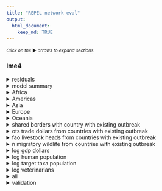 ```yaml
---
title: "REPEL network eval"
output: 
  html_document:
    keep_md: TRUE
---
```


<small>_Click on the_ ▶ _︎arrows to expand sections._</small>




### lme4



<details>
<summary>residuals</summary>
![](network_model_eval_files/figure-html/lme-resids-1.png)<!-- -->![](network_model_eval_files/figure-html/lme-resids-2.png)<!-- -->
</details>

<details>
<summary>model summary</summary>

```
## Generalized linear mixed model fit by maximum likelihood (Adaptive
##   Gauss-Hermite Quadrature, nAGQ = 0) [glmerMod]
##  Family: binomial  ( logit )
## Formula: 
## outbreak_start ~ (0 + continent | disease) + (0 + shared_borders_from_outbreaks |  
##     disease) + (0 + ots_trade_dollars_from_outbreaks | disease) +  
##     (0 + fao_livestock_heads_from_outbreaks | disease) + (0 +  
##     n_migratory_wildlife_from_outbreaks | disease) + (0 + log_gdp_dollars |  
##     disease) + (0 + log_human_population | disease) + (0 + log_target_taxa_population |  
##     disease) + (0 + log_veterinarians | disease)
##    Data: augmented_data_compressed
## Weights: wgts
## Control: glmerControl(calc.derivs = TRUE)
## 
##      AIC      BIC   logLik deviance df.resid 
##  18346.1  18606.7  -9149.0  18298.1   384328 
## 
## Scaled residuals: 
##    Min     1Q Median     3Q    Max 
##  -6.26  -0.06  -0.03  -0.02 918.39 
## 
## Random effects:
##  Groups    Name                                Variance  Std.Dev. Corr       
##  disease   continentAfrica                     5.6911682 2.38562             
##            continentAmericas                   3.3500077 1.83030  -0.04      
##            continentAsia                       4.2268658 2.05593   0.84  0.25
##            continentEurope                     4.1356430 2.03363   0.18  0.63
##            continentOceania                    0.9810750 0.99049   0.55  0.31
##  disease.1 shared_borders_from_outbreaks       0.0983553 0.31362             
##  disease.2 ots_trade_dollars_from_outbreaks    0.0096375 0.09817             
##  disease.3 fao_livestock_heads_from_outbreaks  0.0005926 0.02434             
##  disease.4 n_migratory_wildlife_from_outbreaks 0.5865768 0.76588             
##  disease.5 log_gdp_dollars                     1.3348996 1.15538             
##  disease.6 log_human_population                0.6441507 0.80259             
##  disease.7 log_target_taxa_population          1.3666570 1.16904             
##  disease.8 log_veterinarians                   0.0436349 0.20889             
##             
##             
##             
##             
##   0.58      
##   0.74  0.87
##             
##             
##             
##             
##             
##             
##             
##             
## Number of obs: 384352, groups:  disease, 58
## 
## Fixed effects:
##             Estimate Std. Error z value Pr(>|z|)    
## (Intercept)   -8.850      0.202  -43.82   <2e-16 ***
## ---
## Signif. codes:  0 '***' 0.001 '**' 0.01 '*' 0.05 '.' 0.1 ' ' 1
```



|variable                                                   | variance|
|:----------------------------------------------------------|--------:|
|Africa                                                     |  5.70000|
|Asia                                                       |  4.20000|
|Europe                                                     |  4.10000|
|Americas                                                   |  3.40000|
|log target taxa population                                 |  1.40000|
|log gdp dollars                                            |  1.30000|
|Oceania                                                    |  0.98000|
|log human population                                       |  0.64000|
|n migratory wildlife from countries with existing outbreak |  0.59000|
|shared borders from countries with existing outbreak       |  0.09800|
|log veterinarians                                          |  0.04400|
|ots trade dollars from countries with existing outbreak    |  0.00960|
|fao livestock heads from countries with existing outbreak  |  0.00059|
</details>







<details>
<summary>Africa</summary>
![](network_model_eval_files/figure-html/lme-coef-1-1.png)<!-- -->
</details>
<details>
<summary>Americas</summary>
![](network_model_eval_files/figure-html/lme-coef-2-1.png)<!-- -->
</details>
<details>
<summary>Asia</summary>
![](network_model_eval_files/figure-html/lme-coef-3-1.png)<!-- -->
</details>
<details>
<summary>Europe</summary>
![](network_model_eval_files/figure-html/lme-coef-4-1.png)<!-- -->
</details>
<details>
<summary>Oceania</summary>
![](network_model_eval_files/figure-html/lme-coef-5-1.png)<!-- -->
</details>
<details>
<summary>shared borders with country with existing outbreak</summary>
![](network_model_eval_files/figure-html/lme-coef-6-1.png)<!-- -->
</details>
<details>
<summary>ots trade dollars from countries with existing outbreak</summary>
![](network_model_eval_files/figure-html/lme-coef-7-1.png)<!-- -->
</details>
<details>
<summary>fao livestock heads from countries with existing outbreak</summary>
![](network_model_eval_files/figure-html/lme-coef-8-1.png)<!-- -->
</details>
<details>
<summary>n migratory wildlife from countries with existing outbreak</summary>
![](network_model_eval_files/figure-html/lme-coef-9-1.png)<!-- -->
</details>
<details>
<summary>log gdp dollars</summary>
![](network_model_eval_files/figure-html/lme-coef-10-1.png)<!-- -->
</details>
<details>
<summary>log human population</summary>
![](network_model_eval_files/figure-html/lme-coef-11-1.png)<!-- -->
</details>
<details>
<summary>log target taxa population</summary>
![](network_model_eval_files/figure-html/lme-coef-12-1.png)<!-- -->
</details>
<details>
<summary>log veterinarians</summary>
![](network_model_eval_files/figure-html/lme-coef-13-1.png)<!-- -->
</details>

<details>
<summary>all</summary>
![](network_model_eval_files/figure-html/lme-coef-all-1.png)<!-- -->![](network_model_eval_files/figure-html/lme-coef-all-2.png)<!-- -->![](network_model_eval_files/figure-html/lme-coef-all-3.png)<!-- -->
</details>

<details>
<summary>validation</summary>

```
## [1] TRUE
```

![](network_model_eval_files/figure-html/lme-validation-1.png)<!-- -->![](network_model_eval_files/figure-html/lme-validation-2.png)<!-- -->![](network_model_eval_files/figure-html/lme-validation-3.png)<!-- -->
</details>

